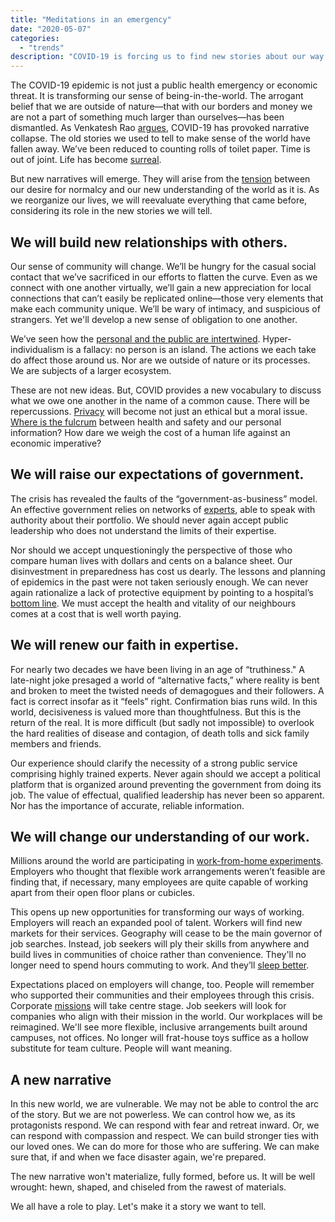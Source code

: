 ```yaml
---
title: "Meditations in an emergency"
date: "2020-05-07"
categories:
  - "trends"
description: "COVID-19 is forcing us to find new stories about our way of being in the world."
---
```

The COVID-19 epidemic is not just a public health emergency or economic threat. It is transforming our sense of being-in-the-world. The arrogant belief that we are outside of nature—that with our borders and money we are not a part of something much larger than ourselves—has been dismantled. As Venkatesh Rao [argues](https://www.ribbonfarm.com/2020/03/09/plot-economics/), COVID-19 has provoked narrative collapse. The old stories we used to tell to make sense of the world have fallen away. We’ve been reduced to counting rolls of toilet paper. Time is out of joint. Life has become [surreal](https://www.wired.com/story/why-life-during-a-pandemic-feels-so-surreal/).

But new narratives will emerge. They will arise from the [tension](https://www.multiversedesign.com/) between our desire for normalcy and our new understanding of the world as it is. As we reorganize our lives, we will reevaluate everything that came before, considering its role in the new stories we will tell.

## **We will build new relationships with others.**

Our sense of community will change. We’ll be hungry for the casual social contact that we’ve sacrificed in our efforts to flatten the curve. Even as we connect with one another virtually, we’ll gain a new appreciation for local connections that can’t easily be replicated online—those very elements that make each community unique. We’ll be wary of intimacy, and suspicious of strangers. Yet we'll develop a new sense of obligation to one another.

We’ve seen how the [personal and the public are intertwined](https://www.politico.com/news/magazine/2020/03/19/coronavirus-effect-economy-life-society-analysis-covid-135579). Hyper-individualism is a fallacy: no person is an island. The actions we each take do affect those around us. Nor are we outside of nature or its processes. We are subjects of a larger ecosystem.

These are not new ideas. But, COVID provides a new vocabulary to discuss what we owe one another in the name of a common cause. There will be repercussions. [Privacy](https://www.fastcompany.com/90499499/how-covid-19-is-changing-the-way-we-think-about-privacy) will become not just an ethical but a moral issue. [Where is the fulcrum](https://www.fastcompany.com/90482264/this-could-get-orwellian-really-fast-covid-19-could-end-privacy-as-we-know-it) between health and safety and our personal information? How dare we weigh the cost of a human life against an economic imperative?

## **We will raise our expectations of government.**

The crisis has revealed the faults of the “government-as-business” model. An effective government relies on networks of [experts](https://www.nytimes.com/2020/03/17/opinion/coronavirus-trends.html), able to speak with authority about their portfolio. We should never again accept public leadership who does not understand the limits of their expertise.

Nor should we accept unquestioningly the perspective of those who compare human lives with dollars and cents on a balance sheet. Our disinvestment in preparedness has cost us dearly. The lessons and planning of epidemics in the past were not taken seriously enough. We can never again rationalize a lack of protective equipment by pointing to a hospital’s [bottom line](https://www.vox.com/2020/4/22/21228469/marc-andreessen-build-government-coronavirus). We must accept the health and vitality of our neighbours comes at a cost that is well worth paying.

## **We will renew our faith in expertise.**

For nearly two decades we have been living in an age of “truthiness." A late-night joke presaged a world of “alternative facts,” where reality is bent and broken to meet the twisted needs of demagogues and their followers. A fact is correct insofar as it “feels” right. Confirmation bias runs wild. In this world, decisiveness is valued more than thoughtfulness. But this is the return of the real. It is more difficult (but sadly not impossible) to overlook the hard realities of disease and contagion, of death tolls and sick family members and friends.

Our experience should clarify the necessity of a strong public service comprising highly trained experts. Never again should we accept a political platform that is organized around preventing the government from doing its job. The value of effectual, qualified leadership has never been so apparent. Nor has the importance of accurate, reliable information.

## **We will change our understanding of our work.**

Millions around the world are participating in [work-from-home experiments](https://www.vice.com/en_us/article/5dm7pk/youre-not-going-back-to-normal-office-life-for-a-long-long-time). Employers who thought that flexible work arrangements weren’t feasible are finding that, if necessary, many employees are quite capable of working apart from their open floor plans or cubicles.

This opens up new opportunities for transforming our ways of working. Employers will reach an expanded pool of talent. Workers will find new markets for their services. Geography will cease to be the main governor of job searches. Instead, job seekers will ply their skills from anywhere and build lives in communities of choice rather than convenience. They'll no longer need to spend hours commuting to work. And they’ll [sleep better](https://www.fastcompany.com/90499017/fitbit-data-shows-were-sleeping-better-during-the-covid-19-lockdown).

Expectations placed on employers will change, too. People will remember who supported their communities and their employees through this crisis. Corporate [missions](https://www.forbes.com/sites/heathermcgowan/2020/03/23/the-coronavirus-pandemic-accelerates-the-future-of-work-and-provides-opportunity/) will take centre stage. Job seekers will look for companies who align with their mission in the world. Our workplaces will be reimagined. We'll see more flexible, inclusive arrangements built around campuses, not offices. No longer will frat-house toys suffice as a hollow substitute for team culture. People will want meaning.

## **A new narrative**

In this new world, we are vulnerable. We may not be able to control the arc of the story. But we are not powerless. We can control how we, as its protagonists respond. We can respond with fear and retreat inward. Or, we can respond with compassion and respect. We can build stronger ties with our loved ones. We can do more for those who are suffering. We can make sure that, if and when we face disaster again, we're prepared.

The new narrative won't materialize, fully formed, before us. It will be well wrought: hewn, shaped, and chiseled from the rawest of materials.

We all have a role to play. Let's make it a story we want to tell.
